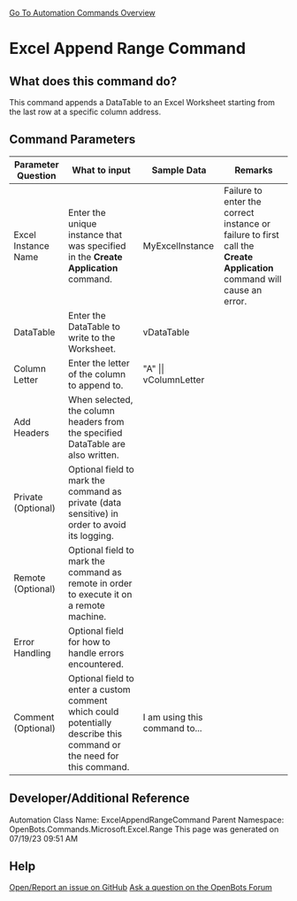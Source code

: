 <!--TITLE: Excel Append Range Command -->
<!-- SUBTITLE: a command in the Microsoft Commands\Excel\Range group. -->
[Go To Automation Commands Overview](/automation-commands)


# Excel Append Range Command


## What does this command do?
This command appends a DataTable to an Excel Worksheet starting from the last row at a specific column address.


## Command Parameters
| Parameter Question   	| What to input  	|  Sample Data 	| Remarks  	|
| ---                    | ---               | ---           | ---       |
|Excel Instance Name|Enter the unique instance that was specified in the **Create Application** command.|MyExcelInstance|Failure to enter the correct instance or failure to first call the **Create Application** command will cause an error.|
|DataTable|Enter the DataTable to write to the Worksheet.|vDataTable||
|Column Letter|Enter the letter of the column to append to.|"A" \|\| vColumnLetter||
|Add Headers|When selected, the column headers from the specified DataTable are also written.|||
|Private (Optional)|Optional field to mark the command as private (data sensitive) in order to avoid its logging.|||
|Remote (Optional)|Optional field to mark the command as remote in order to execute it on a remote machine.|||
|Error Handling|Optional field for how to handle errors encountered.|||
|Comment (Optional)|Optional field to enter a custom comment which could potentially describe this command or the need for this command.|I am using this command to...||


## Developer/Additional Reference
Automation Class Name: ExcelAppendRangeCommand
Parent Namespace: OpenBots.Commands.Microsoft.Excel.Range
This page was generated on 07/19/23 09:51 AM


## Help
[Open/Report an issue on GitHub](https://github.com/OpenBotsAI/OpenBots.Studio/issues/new)
[Ask a question on the OpenBots Forum](https://openbots.ai/forums/)
